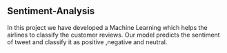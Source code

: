 ## Sentiment-Analysis
In this project we have developed a Machine Learning which helps the airlines to classify the customer reviews.
Our model predicts the sentiment of tweet and classify it as positive ,negative and neutral.
